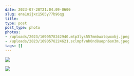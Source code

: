 ```yaml
---
date: 2023-07-28T21:04:09-0600
slug: ena1nijxc1565y77b96qg
title: 
type: post
post_type: photo
photos:
- /uploads/2023/1690578242940.mtp3lys557mmbwxtqwxxbj.jpeg
- /uploads/2023/1690578224621.sclmpfvnh0nd8uopn6sn3m.jpeg
tags: []
---
```

![](/uploads/2023/1690578242940.mtp3lys557mmbwxtqwxxbj.jpeg)


![](/uploads/2023/1690578224621.sclmpfvnh0nd8uopn6sn3m.jpeg)



